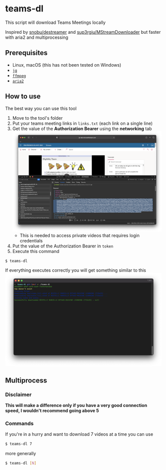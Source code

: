 # teams-dl
This script will download Teams Meetings locally

Inspired by [snobu/destreamer](https://github.com/snobu/destreamer) and [sup3rgiu/MStreamDownloader](https://github.com/sup3rgiu/MStreamDownloader) but faster with aria2 and multiprocessing

## Prerequisites
- Linux, macOS (this has not been tested on Windows)
- [`jq`](https://github.com/stedolan/jq)
- [`ffmpeg`](https://github.com/FFmpeg/FFmpeg)
- [`aria2`](https://github.com/aria2/aria2)

## How to use
The best way you can use this tool

1. Move to the tool's folder
2. Put your teams meeting links in `links.txt` (each link on a single line)
3. Get the value of the **Authorization Bearer** using the **networking** tab
    ![ticket](screenshots/token.png)
    - This is needed to access private videos that requires login credentials
4. Put the value of the Authorization Bearer in `token`
5. Execute this command

```sh
$ teams-dl
```

If everything executes correctly you will get something similar to this
![webex-dl](screenshots/teams-dl.png)

## Multiprocess
### Disclaimer
**This will make a difference only if you have a very good connection speed, I wouldn't recommend going above 5**

### Commands
If you're in a hurry and want to download 7 videos at a time you can use

```sh
$ teams-dl 7
```

more generally

```sh
$ teams-dl [N]
```
